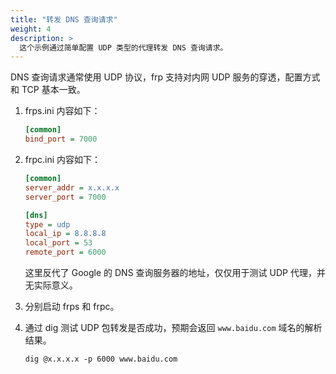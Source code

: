```yaml
---
title: "转发 DNS 查询请求"
weight: 4
description: >
  这个示例通过简单配置 UDP 类型的代理转发 DNS 查询请求。
---
```


DNS 查询请求通常使用 UDP 协议，frp 支持对内网 UDP 服务的穿透，配置方式和 TCP 基本一致。

1. frps.ini 内容如下：

    ```ini
    [common]
    bind_port = 7000
    ```

2. frpc.ini 内容如下：

    ```ini
    [common]
    server_addr = x.x.x.x
    server_port = 7000

    [dns]
    type = udp
    local_ip = 8.8.8.8
    local_port = 53
    remote_port = 6000
    ```

    这里反代了 Google 的 DNS 查询服务器的地址，仅仅用于测试 UDP 代理，并无实际意义。

3. 分别启动 frps 和 frpc。

4. 通过 dig 测试 UDP 包转发是否成功，预期会返回 `www.baidu.com` 域名的解析结果。

    `dig @x.x.x.x -p 6000 www.baidu.com`
